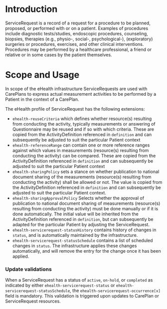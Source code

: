 # Introduction
ServiceRequest is a record of a request for a procedure to be planned, proposed, or performed with or on a patient. Examples of procedures include diagnostic tests/studies, endoscopic procedures, counseling, biopsies, therapies (e.g., physio-, social-, psychological-), (exploratory) surgeries or procedures, exercises, and other clinical interventions. Procedures may be performed by a healthcare professional, a friend or relative or in some cases by the patient themselves. 

# Scope and Usage
In scope of the eHealth infrastructure ServiceRequests are used with CarePlans to express actual measurement activities to be performed by a Patient in the context of a CarePlan.

The eHealth profile of ServiceRequest has the following extensions:
* `ehealth-reuseCriteria` which defines whether resource(s) resulting from conducting the activity, typically measurements or answering of Questionnaire may be reused and if so with which criteria. These are copied from the ActivityDefinition referenced in `definition` and can subsequently be adjusted to suit the particular Patient context 
* `ehealth-referenceRange` can contain one or more reference ranges against which values in measurements (resource(s)
 resulting from conducting the activity) can be compared. These are copied from the ActivityDefinition referenced in `definition` and can subsequently be adjusted to suit the particular Patient context
* `ehealth-sharingPolicy` sets a stance on whether publication to national document sharing of the measurements (resource(s) resulting from conducting the activity) shall be allowed or not. The value is copied from the ActivityDefinition referenced in `definition` and can subsequently be adjusted to suit the particular Patient context.
* `ehealth-sharingApprovalPolicy` Selects whether the approval of publication to national document sharing of measurements (resource(s) resulting from conducting the activity) must be done manually or if it is done automatically. The initial value will be inherited from the ActivityDefinition referenced in `definition`, but can subsequently be adapted for the particular Patient by adjusting the ServiceRequest.
* `ehealth-servicerequest-statusHistory` contains history of changes in `status`, and is automatically maintained by the infrastructure.
* `ehealth-servicerequest-statusSchedule` contains a list of scheduled changes in `status`. The infrastructure applies these changes automatically, and will remove the entry for the change once it has been applied.

### Update validations
When a ServiceRequest has a status of `active`, `on-hold`, or `completed` as indicated by either `ehealth-servicerequest-status` or `ehealth-servicerequest-statusSchedule`, the `ehealth-servicerequest-occurrence[x]` field is mandatory. This validation is triggered upon updates to CarePlan or ServiceRequest resources.

